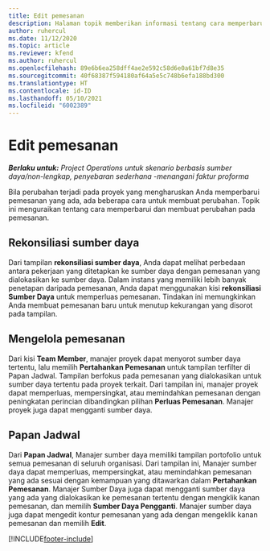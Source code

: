 ```yaml
---
title: Edit pemesanan
description: Halaman topik memberikan informasi tentang cara memperbarui dan membuat perubahan pada pemesanan.
author: ruhercul
ms.date: 11/12/2020
ms.topic: article
ms.reviewer: kfend
ms.author: ruhercul
ms.openlocfilehash: 89e6b6ea258dff4ae2e592c58d6e0a61bf7d8e35
ms.sourcegitcommit: 40f68387f594180af64a5e5c748b6efa188bd300
ms.translationtype: HT
ms.contentlocale: id-ID
ms.lasthandoff: 05/10/2021
ms.locfileid: "6002389"
---
```

# <a name="edit-bookings"></a>Edit pemesanan

_**Berlaku untuk:** Project Operations untuk skenario berbasis sumber daya/non-lengkap, penyebaran sederhana -menangani faktur proforma_


Bila perubahan terjadi pada proyek yang mengharuskan Anda memperbarui pemesanan yang ada, ada beberapa cara untuk membuat perubahan. Topik ini menguraikan tentang cara memperbarui dan membuat perubahan pada pemesanan.

## <a name="resource-reconciliation"></a>Rekonsiliasi sumber daya

Dari tampilan **rekonsiliasi sumber daya**, Anda dapat melihat perbedaan antara pekerjaan yang ditetapkan ke sumber daya dengan pemesanan yang dialokasikan ke sumber daya. Dalam instans yang memiliki lebih banyak penetapan daripada pemesanan, Anda dapat menggunakan kisi **rekonsiliasi Sumber Daya** untuk memperluas pemesanan. Tindakan ini memungkinkan Anda membuat pemesanan baru untuk menutup kekurangan yang disorot pada tampilan.

## <a name="maintain-bookings"></a>Mengelola pemesanan

Dari kisi **Team Member**, manajer proyek dapat menyorot sumber daya tertentu, lalu memilih **Pertahankan Pemesanan** untuk tampilan terfilter di Papan Jadwal. Tampilan berfokus pada pemesanan yang dialokasikan untuk sumber daya tertentu pada proyek terkait. Dari tampilan ini, manajer proyek dapat memperluas, mempersingkat, atau memindahkan pemesanan dengan peningkatan perincian dibandingkan pilihan **Perluas Pemesanan**. Manajer proyek juga dapat mengganti sumber daya.

## <a name="schedule-board"></a>Papan Jadwal

Dari **Papan Jadwal**, Manajer sumber daya memiliki tampilan portofolio untuk semua pemesanan di seluruh organisasi. Dari tampilan ini, Manajer sumber daya dapat memperluas, mempersingkat, atau memindahkan pemesanan yang ada sesuai dengan kemampuan yang ditawarkan dalam **Pertahankan Pemesanan**. Manajer Sumber Daya juga dapat mengganti sumber daya yang ada yang dialokasikan ke pemesanan tertentu dengan mengklik kanan pemesanan, dan memilih **Sumber Daya Pengganti**. Manajer sumber daya juga dapat mengedit kontur pemesanan yang ada dengan mengeklik kanan pemesanan dan memilih **Edit**.


[!INCLUDE[footer-include](../includes/footer-banner.md)]